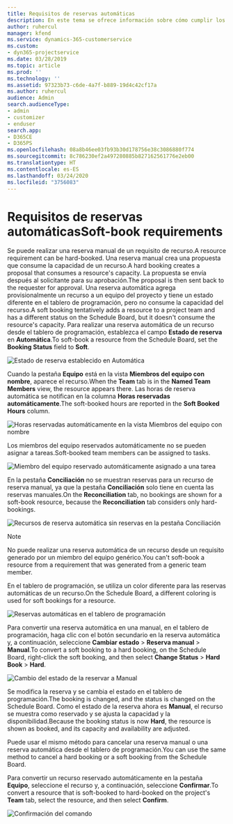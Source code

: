 ```yaml
---
title: Requisitos de reservas automáticas
description: En este tema se ofrece información sobre cómo cumplir los requisitos de reservas automáticas.
author: ruhercul
manager: kfend
ms.service: dynamics-365-customerservice
ms.custom:
- dyn365-projectservice
ms.date: 03/28/2019
ms.topic: article
ms.prod: ''
ms.technology: ''
ms.assetid: 97323b73-c6de-4a7f-b889-19d4c42cf17a
ms.author: ruhercul
audience: Admin
search.audienceType:
- admin
- customizer
- enduser
search.app:
- D365CE
- D365PS
ms.openlocfilehash: 08a8b46ee03fb93b30d178756e38c3086880f774
ms.sourcegitcommit: 8c786230ef2a497280885b827162561776e2eb00
ms.translationtype: HT
ms.contentlocale: es-ES
ms.lasthandoff: 03/24/2020
ms.locfileid: "3756083"
---
```

# <a name="soft-book-requirements"></a><span data-ttu-id="10135-103">Requisitos de reservas automáticas</span><span class="sxs-lookup"><span data-stu-id="10135-103">Soft-book requirements</span></span>

<span data-ttu-id="10135-104">Se puede realizar una reserva manual de un requisito de recurso.</span><span class="sxs-lookup"><span data-stu-id="10135-104">A resource requirement can be hard-booked.</span></span> <span data-ttu-id="10135-105">Una reserva manual crea una propuesta que consume la capacidad de un recurso.</span><span class="sxs-lookup"><span data-stu-id="10135-105">A hard booking creates a proposal that consumes a resource's capacity.</span></span> <span data-ttu-id="10135-106">La propuesta se envía después al solicitante para su aprobación.</span><span class="sxs-lookup"><span data-stu-id="10135-106">The proposal is then sent back to the requester for approval.</span></span> <span data-ttu-id="10135-107">Una reserva automática agrega provisionalmente un recurso a un equipo del proyecto y tiene un estado diferente en el tablero de programación, pero no consume la capacidad del recurso.</span><span class="sxs-lookup"><span data-stu-id="10135-107">A soft booking tentatively adds a resource to a project team and has a different status on the Schedule Board, but it doesn't consume the resource's capacity.</span></span> <span data-ttu-id="10135-108">Para realizar una reserva automática de un recurso desde el tablero de programación, establezca el campo **Estado de reserva** en **Automática**.</span><span class="sxs-lookup"><span data-stu-id="10135-108">To soft-book a resource from the Schedule Board, set the **Booking Status** field to **Soft**.</span></span>

![Estado de reserva establecido en Automática](media/Resource-Management-image77.png)

<span data-ttu-id="10135-110">Cuando la pestaña **Equipo** está en la vista **Miembros del equipo con nombre**, aparece el recurso.</span><span class="sxs-lookup"><span data-stu-id="10135-110">When the **Team** tab is in the **Named Team Members** view, the resource appears there.</span></span> <span data-ttu-id="10135-111">Las horas de reserva automática se notifican en la columna **Horas reservadas automáticamente**.</span><span class="sxs-lookup"><span data-stu-id="10135-111">The soft-booked hours are reported in the **Soft Booked Hours** column.</span></span>

![Horas reservadas automáticamente en la vista Miembros del equipo con nombre](media/Resource-Management-image78.png)

<span data-ttu-id="10135-113">Los miembros del equipo reservados automáticamente no se pueden asignar a tareas.</span><span class="sxs-lookup"><span data-stu-id="10135-113">Soft-booked team members can be assigned to tasks.</span></span>

![Miembro del equipo reservado automáticamente asignado a una tarea](media/Resource-Management-image79.png)

<span data-ttu-id="10135-115">En la pestaña **Conciliación** no se muestran reservas para un recurso de reserva manual, ya que la pestaña **Conciliación** solo tiene en cuenta las reservas manuales.</span><span class="sxs-lookup"><span data-stu-id="10135-115">On the **Reconciliation** tab, no bookings are shown for a soft-book resource, because the **Reconciliation** tab considers only hard-bookings.</span></span>

![Recursos de reserva automática sin reservas en la pestaña Conciliación](media/Resource-Management-image80.png)

> [!NOTE]
> <span data-ttu-id="10135-117">No puede realizar una reserva automática de un recurso desde un requisito generado por un miembro del equipo genérico.</span><span class="sxs-lookup"><span data-stu-id="10135-117">You can't soft-book a resource from a requirement that was generated from a generic team member.</span></span>

<span data-ttu-id="10135-118">En el tablero de programación, se utiliza un color diferente para las reservas automáticas de un recurso.</span><span class="sxs-lookup"><span data-stu-id="10135-118">On the Schedule Board, a different coloring is used for soft bookings for a resource.</span></span>

![Reservas automáticas en el tablero de programación](media/Resource-Management-image81.png)

<span data-ttu-id="10135-120">Para convertir una reserva automática en una manual, en el tablero de programación, haga clic con el botón secundario en la reserva automática y, a continuación, seleccione **Cambiar estado** \> **Reserva manual** \> **Manual**.</span><span class="sxs-lookup"><span data-stu-id="10135-120">To convert a soft booking to a hard booking, on the Schedule Board, right-click the soft booking, and then select **Change Status** \> **Hard Book** \> **Hard**.</span></span>

![Cambio del estado de la reservar a Manual](media/Resource-Management-image82.png)

<span data-ttu-id="10135-122">Se modifica la reserva y se cambia el estado en el tablero de programación.</span><span class="sxs-lookup"><span data-stu-id="10135-122">The booking is changed, and the status is changed on the Schedule Board.</span></span> <span data-ttu-id="10135-123">Como el estado de la reserva ahora es **Manual**, el recurso se muestra como reservado y se ajusta la capacidad y la disponibilidad.</span><span class="sxs-lookup"><span data-stu-id="10135-123">Because the booking status is now **Hard**, the resource is shown as booked, and its capacity and availability are adjusted.</span></span>

<span data-ttu-id="10135-124">Puede usar el mismo método para cancelar una reserva manual o una reserva automática desde el tablero de programación.</span><span class="sxs-lookup"><span data-stu-id="10135-124">You can use the same method to cancel a hard booking or a soft booking from the Schedule Board.</span></span>

<span data-ttu-id="10135-125">Para convertir un recurso reservado automáticamente en la pestaña **Equipo**, seleccione el recurso y, a continuación, seleccione **Confirmar**.</span><span class="sxs-lookup"><span data-stu-id="10135-125">To convert a resource that is soft-booked to hard-booked on the project's **Team** tab, select the resource, and then select **Confirm**.</span></span>

![Confirmación del comando](media/Resource-Management-image83.png)
